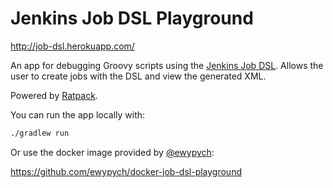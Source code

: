 # Jenkins Job DSL Playground

http://job-dsl.herokuapp.com/

An app for debugging Groovy scripts using the [Jenkins Job DSL](https://github.com/jenkinsci/job-dsl-plugin). Allows the user to create jobs with the DSL and view the generated XML.

Powered by [Ratpack](https://github.com/ratpack/ratpack). 

You can run the app locally with:

```bash
./gradlew run
```

Or use the docker image provided by [@ewypych](https://github.com/ewypych):

https://github.com/ewypych/docker-job-dsl-playground
